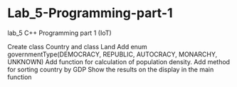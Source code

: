 # Lab_5-Programming-part-1
lab_5 С++ Programming part 1 (IoT)

Create class Country and class Land
Add enum governmentType(DEMOCRACY, REPUBLIC, AUTOCRACY, MONARCHY, UNKNOWN)
Add function for calculation of population density.
Add method for sorting country by GDP
Show the results on the display in the main function
